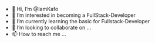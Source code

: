 - 👋 Hi, I’m @IamKafo
- 👀 I’m interested in becoming a FullStack-Developer
- 🌱 I’m currently learning the basic for Fullstack-Developer
- 💞️ I’m looking to collaborate on ...
- 📫 How to reach me ...

<!---
IamKafo/IamKafo is a ✨ special ✨ repository because its `README.md` (this file) appears on your GitHub profile.
You can click the Preview link to take a look at your changes.
--->
